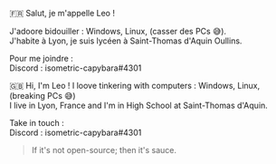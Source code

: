 🇫🇷 Salut, je m'appelle Leo !

J'adoore bidouiller : Windows, Linux, (casser des PCs 😅).   
J'habite à Lyon, je suis lycéen à Saint-Thomas d'Aquin Oullins.


Pour me joindre :  
Discord : isometric-capybara#4301


🇬🇧 Hi, I'm Leo !
I loove tinkering with computers : Windows, Linux, (breaking PCs 😅)   
I live in Lyon, France and I'm in High School at Saint-Thomas d'Aquin.

Take in touch :  
Discord : isometric-capybara#4301
  
  
> If it's not open-source; then it's sauce.
